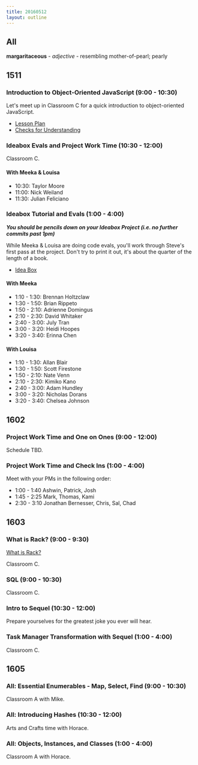 ```yaml
---
title: 20160512
layout: outline
---
```

## All

**margaritaceous** - _adjective_ - resembling mother-of-pearl; pearly

## 1511

### Introduction to Object-Oriented JavaScript (9:00 - 10:30)

Let's meet up in Classroom C for a quick introduction to object-oriented JavaScript.

- [Lesson Plan](https://github.com/mdn/advanced-js-fundamentals-ck/blob/gh-pages/tutorials/03-object-oriented-javascript/01-introduction-to-object-oriented-javascript.md)
- [Checks for Understanding](https://gist.github.com/stevekinney/d02403d8190f8e87a731)

### Ideabox Evals and Project Work Time (10:30 - 12:00)

Classroom C.

#### With Meeka & Louisa

- 10:30: Taylor Moore
- 11:00: Nick Weiland
- 11:30: Julian Feliciano

### Ideabox Tutorial and Evals (1:00 - 4:00)

***You should be pencils down on your Ideabox Project (i.e. no further commits past 1pm)***

While Meeka & Louisa are doing code evals, you'll work through Steve's first pass at the project. Don't try to print it out, it's about the quarter of the length of a book.

- [Idea Box](https://github.com/stevekinney/idea-box)

#### With Meeka

- 1:10 - 1:30: Brennan Holtzclaw
- 1:30 - 1:50: Brian Rippeto
- 1:50 - 2:10: Adrienne Domingus
- 2:10 - 2:30: David Whitaker
- 2:40 - 3:00: July Tran
- 3:00 - 3:20: Heidi Hoopes
- 3:20 - 3:40: Erinna Chen

#### With Louisa

- 1:10 - 1:30: Allan Blair
- 1:30 - 1:50: Scott Firestone
- 1:50 - 2:10: Nate Venn
- 2:10 - 2:30: Kimiko Kano
- 2:40 - 3:00: Adam Hundley
- 3:00 - 3:20: Nicholas Dorans
- 3:20 - 3:40: Chelsea Johnson


## 1602

### Project Work Time and One on Ones (9:00 - 12:00)

Schedule TBD.

### Project Work Time and Check Ins (1:00 - 4:00)

Meet with your PMs in the following order:  

  - 1:00 - 1:40  Ashwin, Patrick, Josh
  - 1:45 - 2:25  Mark, Thomas, Kami
  - 2:30 - 3:10  Jonathan Bernesser, Chris, Sal, Chad


## 1603

### What is Rack? (9:00 - 9:30)

[What is Rack?](https://www.youtube.com/watch?v=HEXWRTEbj1I)

Classroom C.

### SQL (9:00 - 10:30)

Classroom C.

### Intro to Sequel (10:30 - 12:00)

Prepare yourselves for the greatest joke you ever will hear.

### Task Manager Transformation with Sequel (1:00 - 4:00)

Classroom C.


## 1605

### All: Essential Enumerables - Map, Select, Find (9:00 - 10:30)

Classroom A with Mike.

### All: Introducing Hashes (10:30 - 12:00)

Arts and Crafts time with Horace.

### All: Objects, Instances, and Classes (1:00 - 4:00)

Classroom A with Horace.
